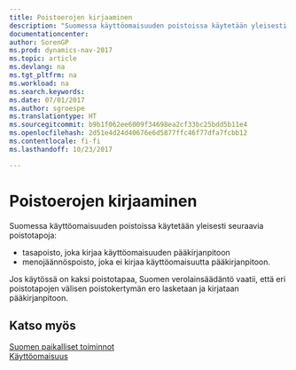 ```yaml
---
title: Poistoerojen kirjaaminen
description: "Suomessa käyttöomaisuuden poistoissa käytetään yleisesti tiettyjä poistotapoja."
documentationcenter: 
author: SorenGP
ms.prod: dynamics-nav-2017
ms.topic: article
ms.devlang: na
ms.tgt_pltfrm: na
ms.workload: na
ms.search.keywords: 
ms.date: 07/01/2017
ms.author: sgroespe
ms.translationtype: HT
ms.sourcegitcommit: b9b1f062ee6009f34698ea2cf33bc25bdd5b11e4
ms.openlocfilehash: 2d51e4d24d40676e6d5877ffc46f77dfa7fcbb12
ms.contentlocale: fi-fi
ms.lasthandoff: 10/23/2017

---
```

# <a name="posting-depreciation-differences"></a>Poistoerojen kirjaaminen
Suomessa käyttöomaisuuden poistoissa käytetään yleisesti seuraavia poistotapoja:  

- tasapoisto, joka kirjaa käyttöomaisuuden pääkirjanpitoon  
- menojäännöspoisto, joka ei kirjaa käyttöomaisuutta pääkirjanpitoon.  

Jos käytössä on kaksi poistotapaa, Suomen verolainsäädäntö vaatii, että eri poistotapojen välisen poistokertymän ero lasketaan ja kirjataan pääkirjanpitoon.  

## <a name="see-also"></a>Katso myös  
[Suomen paikalliset toiminnot](finland-local-functionality.md)  
[Käyttöomaisuus](../../fa-manage.md)   


